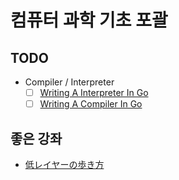 # 컴퓨터 과학 기초 포괄

## TODO

- Compiler / Interpreter
  - [ ] [Writing A Interpreter In Go](https://interpreterbook.com/)
  - [ ] [Writing A Compiler In Go](https://compilerbook.com/)

## 좋은 강좌

- [低レイヤーの歩き方](http://rkx1209.hatenablog.com/entry/2016/12/25/141543)

